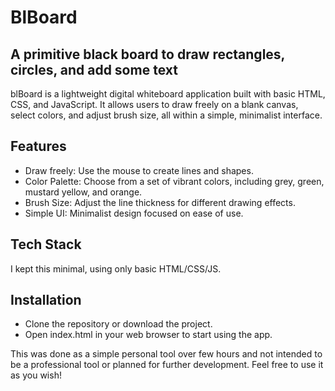 # BlBoard

## A primitive black board to draw rectangles, circles, and add some text

blBoard is a lightweight digital whiteboard application built with basic HTML, CSS, and JavaScript. It allows users to draw freely on a blank canvas, select colors, and adjust brush size, all within a simple, minimalist interface.

## Features
- Draw freely: Use the mouse to create lines and shapes.
- Color Palette: Choose from a set of vibrant colors, including grey, green, mustard yellow, and orange.
- Brush Size: Adjust the line thickness for different drawing effects.
- Simple UI: Minimalist design focused on ease of use.

## Tech Stack
I kept this minimal, using only basic HTML/CSS/JS.

## Installation
- Clone the repository or download the project.
- Open index.html in your web browser to start using the app.

This was done as a simple personal tool over few hours and not intended to be a professional tool or planned for further development. Feel free to use it as you wish!